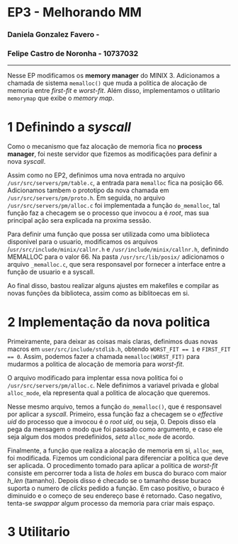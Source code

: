 # EP3 - Melhorando MM
### Daniela Gonzalez Favero -
### Felipe Castro de Noronha - 10737032

---

Nesse EP modificamos os **memory manager** do MINIX 3. Adicionamos a chamada de sistema `memalloc()` que muda a politica de alocação de memoria entre _first-fit_ e _worst-fit_. Além disso, implementamos o utilitario `memorymap` que exibe o _memory map_.

# 1 Definindo a _syscall_

Como o mecanismo que faz alocação de memoria fica no **process manager**, foi neste servidor que fizemos as modificações para definir a nova _syscall_.

Assim como no EP2, definimos uma nova entrada no arquivo `/usr/src/servers/pm/table.c`, a entrada para `memalloc` fica na posição 66. Adicionamos tambem o prototipo da nova chamada em `/usr/src/servers/pm/proto.h`. Em seguida, no arquivo `/usr/src/servers/pm/alloc.c` foi implementada a função `do_memalloc`, tal função faz a checagem se o processo que invocou a  é _root_, mas sua principal ação sera explicada na proxima sessão.

Para definir uma função que possa ser utilizada como uma biblioteca disponivel para o usuario, modificamos os arquivos /`usr/src/include/minix/callnr.h` e `/usr/include/minix/callnr.h`, definindo MEMALLOC para o valor 66. Na pasta `/usr/src/lib/posix/` adicionamos o arquivo `_memalloc.c`, que sera responsavel por fornecer a interface entre a função de usuario e a syscall.

Ao final disso, bastou realizar alguns ajustes em makefiles e compilar as novas funções da biblioteca, assim como as biblitoecas em si.

# 2 Implementação da nova politica

Primeiramente, para deixar as coisas mais claras, definimos duas novas macros em `user/src/include/stdlib.h`, obtendo `WORST_FIT == 1` e `FIRST_FIT == 0`. Assim, podemos fazer a chamada `memalloc(WORST_FIT)` para mudarmos a politica de alocação de memoria para _worst-fit_.

O arquivo modificado para implentar essa nova politica foi o `/usr/src/servers/pm/alloc.c`. Nele definimos a variavel privada e global `alloc_mode`, ela representa qual a politica de alocação que queremos.

Nesse mesmo arquivo, temos a função `do_memalloc()`, que é responsavel por aplicar a _syscall_. Primeiro, essa função faz a checagem se o _effective uid_ do processo que a invocou é o _root uid_, ou seja, 0. Depois disso ela pega da mensagem o modo que foi passado como argumento, e caso ele seja algum dos modos predefinidos, _seta_ `alloc_mode` de acordo.

Finalmente, a função que realiza a alocação de memoria em si, `alloc_mem`, foi modificada. Fizemos um condicional para diferenciar a politica que deve ser aplicada. O procedimento tomado para aplicar a politica de _worst-fit_ consiste em percorrer toda a lista de _holes_ em busca do buraco com maior _h_len_ (tamanho). Depois disso é checado se o tamanho desse buraco suporta o numero de _clicks_ pedido a função. Em caso positivo, o buraco é diminuido e o começo de seu endereço base é retornado. Caso negativo, tenta-se _swappar_ algum processo da memoria para criar mais espaço.

# 3 Utilitario
